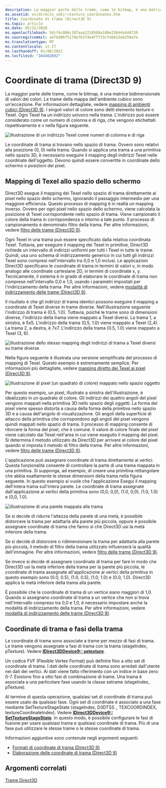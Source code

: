 ```yaml
---
description: La maggior parte delle trame, come le bitmap, è una matrice bidimensionale di valori dei colori.
ms.assetid: vs|directx_sdk|~\texture_coordinates.htm
title: Coordinate di trama (Direct3D 9)
ms.topic: article
ms.date: 05/31/2018
ms.openlocfilehash: 5dcf4c886c187aaa2218508a180e23644a544739
ms.sourcegitcommit: a47bd86f517de76374e4fff33cfeb613eb259a7e
ms.translationtype: MT
ms.contentlocale: it-IT
ms.lasthandoff: 01/06/2021
ms.locfileid: "104482692"
---
```

# <a name="texture-coordinates-direct3d-9"></a>Coordinate di trama (Direct3D 9)

La maggior parte delle trame, come le bitmap, è una matrice bidimensionale di valori dei colori. Le trame della mappa dell'ambiente cubico sono un'eccezione. Per informazioni dettagliate, vedere [mapping di ambienti cubici (Direct3D 9)](cubic-environment-mapping.md). I singoli valori di colore sono detti elemento texture o Texel. Ogni Texel ha un indirizzo univoco nella trama. L'indirizzo può essere considerato come un numero di colonna e di riga, che vengono etichettati rispettivamente e v nella figura seguente.

![illustrazione di un indirizzo Texel come numeri di colonna e di riga](images/uvcoordinates.jpg)

Le coordinate di trama si trovano nello spazio di trama. Ovvero sono relativi alla posizione (0, 0) nella trama. Quando si applica una trama a una primitiva nello spazio 3D, è necessario eseguire il mapping degli indirizzi Texel nelle coordinate dell'oggetto. Devono quindi essere convertite in coordinate dello schermo o posizioni dei pixel.

## <a name="mapping-texels-to-screen-space"></a>Mapping di Texel allo spazio dello schermo

Direct3D esegue il mapping dei Texel nello spazio di trama direttamente ai pixel nello spazio dello schermo, ignorando il passaggio intermedio per una maggiore efficienza. Questo processo di mapping è in realtà un mapping inverso. Ovvero per ogni pixel nello spazio dello schermo, viene calcolata la posizione di Texel corrispondente nello spazio di trama. Viene campionato il colore della trama in corrispondenza o intorno a tale punto. Il processo di campionamento è denominato filtro della trama. Per altre informazioni, vedere [filtro delle trame (Direct3D 9)](texture-filtering.md).

Ogni Texel in una trama può essere specificato dalla relativa coordinata Texel. Tuttavia, per eseguire il mapping dei Texel in primitive, Direct3D richiede un intervallo di indirizzi uniformi per tutti i Texel in tutte le trame. Quindi, usa uno schema di indirizzamento generico in cui tutti gli indirizzi Texel sono compresi nell'intervallo tra 0,0 e 1,0 inclusi. Le applicazioni Direct3D specificano le coordinate di trama in termini di valori v, in modo analogo alle coordinate cartesiane 2D, in termini di coordinate x, y. Tecnicamente, il sistema è in grado di elaborare le coordinate di trama non comprese nell'intervallo 0,0 e 1,0, usando i parametri impostati per l'indirizzamento della trama. Per altre informazioni, vedere [modalità di indirizzamento delle trame (Direct3D 9)](texture-addressing-modes.md).

Il risultato è che gli indirizzi di trama identici possono eseguire il mapping a coordinate di Texel diverse in trame diverse. Nell'illustrazione seguente l'indirizzo di trama è (0.5, 1.0). Tuttavia, poiché le trame sono di dimensioni diverse, l'indirizzo della trama viene mappato a Texel diversi. La trama 1, a sinistra, è 5x5. L'indirizzo della trama (0,5, 1.0) viene mappato a Texel (2,4). La trama 2, a destra, è 7x7. L'indirizzo della trama (0.5, 1.0) viene mappato a Texel (3, 6).

![illustrazione dello stesso mapping degli indirizzi di trama a Texel diversi su trame diverse](images/texadr1.png)

Nella figura seguente è illustrata una versione semplificata del processo di mapping di Texel. Questo esempio è estremamente semplice. Per informazioni più dettagliate, vedere [mapping diretto dei Texel ai pixel (Direct3D 9)](directly-mapping-texels-to-pixels.md).

![illustrazione di pixel (un quadrato di colore) mappato nello spazio oggetto](images/texadr2.png)

Per questo esempio, un pixel, illustrato a sinistra dell'illustrazione, è idealizzato in un quadrato di colore. Gli indirizzi dei quattro angoli del pixel vengono mappati nella primitiva 3D nello spazio degli oggetti. La forma del pixel viene spesso distorta a causa della forma della primitiva nello spazio 3D e a causa dell'angolo di visualizzazione. Gli angoli della superficie di attacco della primitiva che corrispondono agli angoli del pixel vengono quindi mappati nello spazio di trama. Il processo di mapping consente di ritorcere la forma del pixel, che è comune. Il valore di colore finale del pixel viene calcolato dai Texel nell'area in cui viene eseguito il mapping del pixel. Si determina il metodo utilizzato da Direct3D per arrivare al colore del pixel quando si imposta il metodo di filtro della trama. Per altre informazioni, vedere [filtro delle trame (Direct3D 9)](texture-filtering.md).

L'applicazione può assegnare coordinate di trama direttamente ai vertici. Questa funzionalità consente di controllare la parte di una trama mappata in una primitiva. Si supponga, ad esempio, di creare una primitiva rettangolare che abbia esattamente le stesse dimensioni della trama nella figura seguente. In questo esempio si vuole che l'applicazione Esegui il mapping dell'intera trama sull'intera parete. Le coordinate di trama assegnate dall'applicazione ai vertici della primitiva sono (0,0, 0,0), (1.0, 0,0), (1.0, 1.0) e (0,0, 1.0).

![illustrazione di una parete mappata alla trama](images/texadr3.png)

Se si decide di ridurre l'altezza della parete di una metà, è possibile distorcere la trama per adattarla alla parete più piccola, oppure è possibile assegnare coordinate di trama che fanno sì che Direct3D usi la metà inferiore della trama.

Se si decide di distorcere o ridimensionare la trama per adattarla alla parete più piccola, il metodo di filtro della trama utilizzato influenzerà la qualità dell'immagine. Per altre informazioni, vedere [filtro delle trame (Direct3D 9)](texture-filtering.md).

Se invece si decide di assegnare coordinate di trama per fare in modo che Direct3D usi la metà inferiore della trama per la parete più piccola, le coordinate di trama assegnate all'applicazione ai vertici della primitiva in questo esempio sono (0.0, 0.5), (1.0, 0.5), (1.0, 1.0) e (0.0, 1.0). Direct3D applica la metà inferiore della trama alla parete.

È possibile che le coordinate di trama di un vertice siano maggiori di 1,0. Quando si assegnano coordinate di trama a un vertice che non si trova nell'intervallo compreso tra 0,0 e 1,0, è necessario impostare anche la modalità di indirizzamento della trama. Per altre informazioni, vedere [modalità di indirizzamento delle trame (Direct3D 9)](texture-addressing-modes.md).

## <a name="texture-coordinates-and-texture-stages"></a>Coordinate di trama e fasi della trama

Le coordinate di trama sono associate a trame per mezzo di fasi di trama. Le trame vengono assegnate a fasi di trama con la trama (stageIndex, pTexture). Vedere [**IDirect3DDevice9:: setexture**](/windows/win32/api/d3d9helper/nf-d3d9helper-idirect3ddevice9-settexture).

Un codice FVF (Flexible Vertex Format) può definire fino a otto set di coordinate di trama. I dati delle coordinate di trama sono arredati dall'utente nei dati dei vertici. Ai dati viene fatto riferimento con un indice in base zero: 0-7. Esistono fino a otto fasi di combinazione di trame. Una trama è associata a una particolare fase usando la classe setrame (stageIndex, pTexture).

Al termine di questa operazione, qualsiasi set di coordinate di trama può essere usato da qualsiasi fase. Ogni set di coordinate è associato a una fase mediante SetTextureStageState (stageIndex, D3DTSS \_ TEXCOORDINDEX, textureCoordinateIndex). Vedere [**IDirect3DDevice9:: SetTextureStageState**](/windows/win32/api/d3d9helper/nf-d3d9helper-idirect3ddevice9-settexturestagestate). In questo modo, è possibile configurare le fasi di fusione per usare qualsiasi trama e qualsiasi coordinate di trama. Più di una fase può utilizzare le stesse trame o le stesse coordinate di trama.

Informazioni aggiuntive sono contenute negli argomenti seguenti.

-   [Formati di coordinate di trama (Direct3D 9)](texture-coordinate-formats.md)
-   [Elaborazione delle coordinate di trama (Direct3D 9)](texture-coordinate-processing.md)

## <a name="related-topics"></a>Argomenti correlati

<dl> <dt>

[Trame Direct3D](direct3d-textures.md)
</dt> </dl>

 

 
